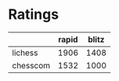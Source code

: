 # Ratings

|          | rapid | blitz |
|----------|-------|-------|
| lichess  | 1906 | 1408 |
| chesscom | 1532 | 1000 |
